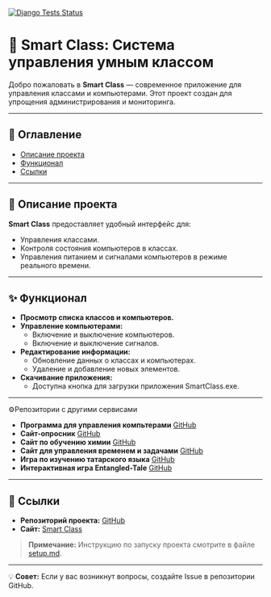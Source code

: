[![Django Tests Status](https://github.com/12447698/Smart_Class/actions/workflows/django-tests.yml/badge.svg)](https://github.com/12447698/Smart_Class/actions/workflows/django-tests.yml/badge.svg)

# 🚀 Smart Class: Система управления умным классом

Добро пожаловать в **Smart Class** — современное приложение для управления классами и компьютерами. Этот проект создан для упрощения администрирования и мониторинга.

---

## 📖 Оглавление
- [Описание проекта](#-описание-проекта)
- [Функционал](#-функционал)
- [Ссылки](#-ссылки)

---

## 📜 Описание проекта
**Smart Class** предоставляет удобный интерфейс для:
- Управления классами.
- Контроля состояния компьютеров в классах.
- Управления питанием и сигналами компьютеров в режиме реального времени.

---

## ✨ Функционал
- **Просмотр списка классов и компьютеров.**
- **Управление компьютерами:**
  - Включение и выключение компьютеров.
  - Включение и выключение сигналов.
- **Редактирование информации:**
  - Обновление данных о классах и компьютерах.
  - Удаление и добавление новых элементов.
- **Скачивание приложения:**
  - Доступна кнопка для загрузки приложения SmartClass.exe.

--- 

⚙️Репозитории с другими сервисами
- **Программа для управления компьтерами** [GitHub](https://github.com/124476/Smart_Class_program)
- **Сайт-опросник** [GitHub](https://github.com/124476/Askly/)
- **Сайт по обучению химии** [GitHub](https://github.com/124476/Mahjong_chemistry)
- **Сайт для управления временем и задачами** [GitHub](https://github.com/124476/Kanhub)
- **Игра по изучению татарского языка** [GitHub](https://github.com/124476/Tatarlango)
- **Интерактивная игра Entangled-Tale** [GitHub](https://github.com/124476/Entangled-Tale)

---

## 🔗 Ссылки
- **Репозиторий проекта:** [GitHub](https://github.com/124476/Smart_Class)
- **Сайт:** [Smart Class](https://SchoolDigital.pythonanywhere.com/)

> **Примечание:** Инструкцию по запуску проекта смотрите в файле [setup.md](setup.md).

---

💡 **Совет:** Если у вас возникнут вопросы, создайте Issue в репозитории GitHub.
